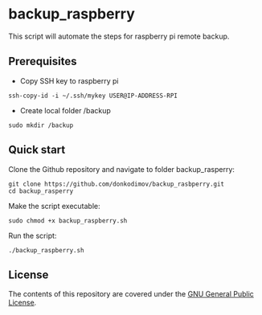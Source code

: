 # backup_raspberry

This script will automate the steps for raspberry pi remote backup.

## Prerequisites

- Copy SSH key to raspberry pi
```
ssh-copy-id -i ~/.ssh/mykey USER@IP-ADDRESS-RPI
```
- Create local folder /backup
```
sudo mkdir /backup
```

## Quick start

Clone the Github repository and navigate to folder backup_rasperry:
```
git clone https://github.com/donkodimov/backup_rasbperry.git
cd backup_rasperry
```

Make the script executable:
```
sudo chmod +x backup_raspberry.sh
```

Run the script:
```
./backup_raspberry.sh
```
## License

The contents of this repository are covered under the [GNU General Public License](LICENSE).
